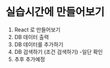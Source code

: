 # 실습시간에 만들어보기

1. React 로 만들어보기
2. DB 데이터 출력
3. DB 데이터를 추가하기
4. DB 검색하기 (조건 검색하기) -일단 확인
5. 추후 추가예정
